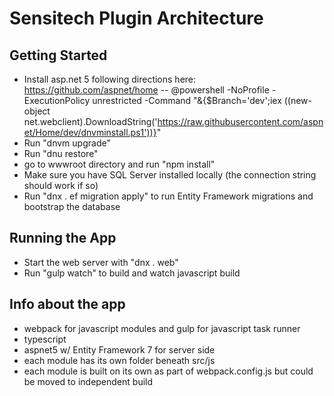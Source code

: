 # Sensitech Plugin Architecture

## Getting Started
- Install asp.net 5 following directions here: https://github.com/aspnet/home -- @powershell -NoProfile -ExecutionPolicy unrestricted -Command "&{$Branch='dev';iex ((new-object net.webclient).DownloadString('https://raw.githubusercontent.com/aspnet/Home/dev/dnvminstall.ps1'))}"
- Run "dnvm upgrade"
- Run "dnu restore"
- go to wwwroot directory and run "npm install"
- Make sure you have SQL Server installed locally (the connection string should work if so)
- Run "dnx . ef migration apply" to run Entity Framework migrations and bootstrap the database

## Running the App
- Start the web server with "dnx . web"
- Run "gulp watch" to build and watch javascript build

## Info about the app
- webpack for javascript modules and gulp for javascript task runner
- typescript
- aspnet5 w/ Entity Framework 7 for server side
- each module has its own folder beneath src/js
- each module is built on its own as part of webpack.config.js but could be moved to independent build
